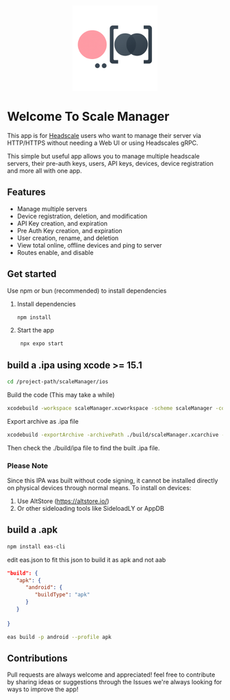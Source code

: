 <p align="center">
  <a href="https://github.com/loqteklabs/scaleManager">
   <img src="/assets/images/noBgScaleManagerLogo.png" alt="logo" width="200"/>
  </a>
</p>

# Welcome To Scale Manager
This app is for [Headscale](https://github.com/juanfont/headscale) users who want to manage their server via HTTP/HTTPS without 
needing a Web UI or using Headscales gRPC.

This simple but useful app allows you to manage multiple headscale servers, their 
pre-auth keys, users, API keys, devices, device registration and more all with one app.


## Features
- Manage multiple servers
- Device registration, deletion, and modification
- API Key creation, and expiration
- Pre Auth Key creation, and expiration
- User creation, rename, and deletion
- View total online, offline devices and ping to server
- Routes enable, and disable


## Get started
Use npm or bun (recommended) to install dependencies

1. Install dependencies

   ```bash
   npm install
   ```

2. Start the app

   ```bash
    npx expo start
   ```

## build a .ipa using xcode >= 15.1

   ```bash
   cd /project-path/scaleManager/ios
   ```

   Build the code (This may take a while)
   ```bash
   xcodebuild -workspace scaleManager.xcworkspace -scheme scaleManager -configuration Release -sdk iphoneos -archivePath ./build/scaleManager.xcarchive archive
   ```

   Export archive as .ipa file
   ```bash
   xcodebuild -exportArchive -archivePath ./build/scaleManager.xcarchive -exportPath ./build/ipa -exportOptionsPlist exportOptions.plist
   ```

   Then check the ./build/ipa file to find the built .ipa file.

### Please Note
Since this IPA was built without code signing, it cannot be installed directly on physical devices through normal means. To install on devices:

1. Use AltStore (https://altstore.io/) 
2. Or other sideloading tools like SideloadLY or AppDB

## build a .apk

   ```bash
   npm install eas-cli
   ```

   edit eas.json to fit this json to build it as apk and not aab

   ```json
   "build": {
      "apk": {
         "android": {
            "buildType": "apk"
         }
      }

   }
   ```


   ```bash
   eas build -p android --profile apk
   ```


## Contributions
Pull requests are always welcome and appreciated! feel free to contribute by sharing ideas or suggestions through the Issues we're 
always looking for ways to improve the app!


